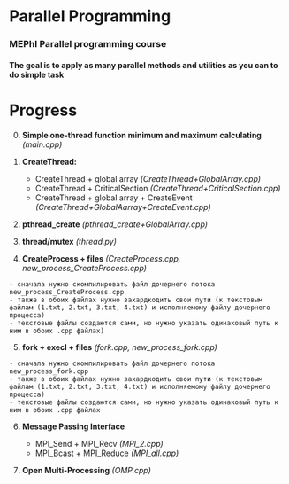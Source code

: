 # Parallel Programming

### MEPhI Parallel programming course
#### The goal is to apply as many parallel methods and utilities as you can to do simple task

# Progress

0.   **Simple one-thread function minimum and maximum calculating** *(main.cpp)*

1.   **CreateThread:** 
      - CreateThread + global array *(CreateThread+GlobalArray.cpp)*
      - CreateThread + CriticalSection *(CreateThread+CriticalSection.cpp)*
      - CreateThread + global array + CreateEvent *(CreateThread+GlobalAarray+CreateEvent.cpp)*

2.   **pthread_create** *(pthread_create+GlobalArray.cpp)*

3.   **thread/mutex** *(thread.py)*

4.   **CreateProcess + files** *(CreateProcess.cpp, new_process_CreateProcess.cpp)*
```
- сначала нужно скомпилировать файл дочернего потока new_process_CreateProcess.cpp
- также в обоих файлах нужно захардкодить свои пути (к текстовым файлам (1.txt, 2.txt, 3.txt, 4.txt) и исполняемому файлу дочернего процесса)
- текстовые файлы создаются сами, но нужно указать одинаковый путь к ним в обоих .cpp файлах)
```

5.   **fork + execl + files** *(fork.cpp, new_process_fork.cpp)*
```
- сначала нужно скомпилировать файл дочернего потока new_process_fork.cpp
- также в обоих файлах нужно захардкодить свои пути (к текстовым файлам (1.txt, 2.txt, 3.txt, 4.txt) и исполняемому файлу дочернего процесса)
- текстовые файлы создаются сами, но нужно указать одинаковый путь к ним в обоих .cpp файлах
```

6.   **Message Passing Interface**
      - MPI_Send + MPI_Recv *(MPI_2.cpp)*
      - MPI_Bcast + MPI_Reduce *(MPI_all.cpp)*

7.   **Open Multi-Processing** *(OMP.cpp)*
